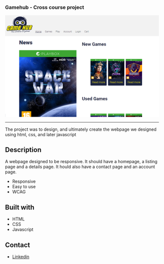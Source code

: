 ### Gamehub - Cross course project

![Screenshot of the frontpage](images/gamehub-screen.png)

---

The project was to design, and ultimately create the webpage we designed using html, css, and later javascript

## Description

A webpage designed to be responsive.
It should have a homepage, a listing page and a details page.
It hould also have a contact page and an account page.

- Responsive
- Easy to use
- WCAG

## Built with

- HTML
- CSS
- Javascript

## Contact

- [Linkedin](https://www.linkedin.com/in/ken-thore-bøeng-b2b1b3ba/)
